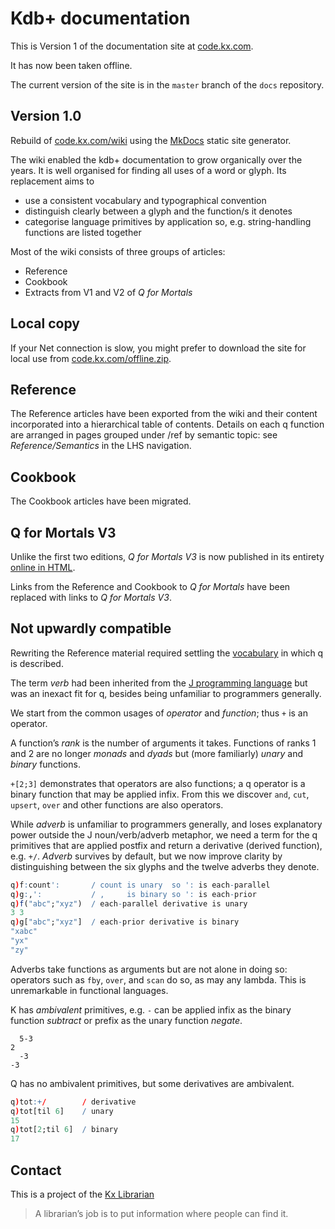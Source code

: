 Kdb+ documentation
==================



This is Version 1 of the documentation site at [code.kx.com](https://code.kx.com).

It has now been taken offline.

The current version of the site is in the `master` branch of the `docs` repository. 


Version 1.0
-----------

Rebuild of [code.kx.com/wiki](http://code.kx.com/wiki) using the [MkDocs](http://mkdocs.org) static site generator. 

The wiki enabled the kdb+ documentation to grow organically over the years. It is well organised for finding all uses of a word or glyph. 
Its replacement aims to 

- use a consistent vocabulary and typographical convention 
- distinguish clearly between a glyph and the function/s it denotes 
- categorise language primitives by application so, e.g. string-handling functions are listed together

Most of the wiki consists of three groups of articles:

- Reference
- Cookbook
- Extracts from V1 and V2 of _Q for Mortals_


## Local copy

If your Net connection is slow, you might prefer to download the site for local use from [code.kx.com/offline.zip](http://code.kx.com/offline.zip). 


## Reference 

The Reference articles have been exported from the wiki and their content incorporated into a hierarchical table of contents. Details on each q function are arranged in pages grouped under /ref by semantic topic: see _Reference/Semantics_ in the LHS navigation. 


## Cookbook 

The Cookbook articles have been migrated. 


## Q for Mortals V3

Unlike the first two editions, _Q for Mortals V3_ is now published in its entirety [online in HTML](http://code.kx.com/q4m3). 

Links from the Reference and Cookbook to _Q for Mortals_ have been replaced with links to _Q for Mortals V3_.


## Not upwardly compatible 

Rewriting the Reference material required settling the [vocabulary](http://code.kx.com/q/ref/glossary) in which q is described. 

The term _verb_ had been inherited from the [J programming language](http://jsoftware.com) but was an inexact fit for q, besides being unfamiliar to programmers generally. 

We start from the common usages of _operator_ and _function_; thus `+` is an operator. 

A function’s _rank_ is the number of arguments it takes. Functions of ranks 1 and 2 are no longer _monads_ and _dyads_ but (more familiarly) _unary_ and _binary_ functions. 

`+[2;3]` demonstrates that operators are also functions; a q operator is a binary function that may be applied infix. From this we discover `and`, `cut`, `upsert`, `over` and other functions are also operators. 

While _adverb_ is unfamiliar to programmers generally, and loses explanatory power outside the J noun/verb/adverb metaphor, we need a term for the q primitives that are applied postfix and return a derivative (derived function), e.g. `+/`. _Adverb_ survives by default, but we now improve clarity by distinguishing between the six glyphs and the twelve adverbs they denote.
```q
q)f:count':       / count is unary  so ': is each-parallel
q)g:,':           / ,     is binary so ': is each-prior
q)f("abc";"xyz")  / each-parallel derivative is unary
3 3
q)g["abc";"xyz"]  / each-prior derivative is binary
"xabc"
"yx"
"zy"
```
Adverbs take functions as arguments but are not alone in doing so: operators such as `fby`, `over`, and `scan` do so, as may any lambda. This is unremarkable in functional languages. 

K has _ambivalent_ primitives, e.g. `-` can be applied infix as the binary function _subtract_ or prefix as the unary function _negate_.
```k
  5-3
2
  -3
-3
```
Q has no ambivalent primitives, but some derivatives are ambivalent.
```q
q)tot:+/        / derivative
q)tot[til 6]    / unary
15
q)tot[2;til 6]  / binary
17
```


## Contact

This is a project of the [Kx Librarian](mailto:librarian@kx.com)

> A librarian’s job is to put information where people can find it. 

